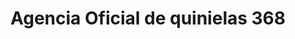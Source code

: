 ---
title: "Agencia Oficial de quinielas 368"
url: /santa-ana/agencia-oficial-de-quinielas-368/
shop: Lotterie
---